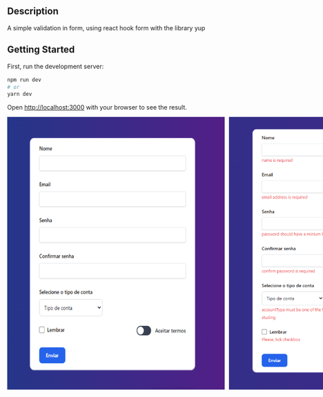 ## Description
A simple validation in form, using react hook form with the library yup
## Getting Started

First, run the development server:

```bash
npm run dev
# or
yarn dev
```

Open [http://localhost:3000](http://localhost:3000) with your browser to see the result.


<div style='display:flex'>
<img style="margin-right: 10px" src='public\2022-08-24_14-24.png'>
<img src='public\2022-08-24_14-27.png' />
</div>